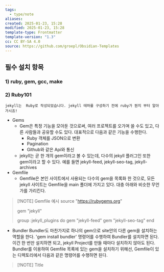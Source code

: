 ```yaml
---
tags:
  - type/note
aliases: 
created: 2025-01-23, 15:28
modified: 2025-01-23, 15:28
template-type: Frontmatter
template-version: "1.3"
cc: CC BY-SA 4.0
source: https://github.com/groepl/Obsidian-Templates
---
```

## 필수 설치 항목
### 1) ruby, gem, gcc, make
### 2) Ruby101
```
jekyll는  Ruby로 작성되었습니다. jekyll 테마를 구성하기 전에 ruby가 뭔지 부터 알아가시죠!
```
- Gems
	- Gem은 특정 기능을 모아둔 것으로써, 여러 프로젝트를 오가며 쓸 수도 있고, 다른 사람들과 공유할 수도 있다. 대표적으로 다음과 같은 기능을 수행한다. 
		- Ruby 객체를 JSON으로 변환
		- Pagination
		- Github와 같은 Api와 통신
	- jekyll는 곧 한 개의 gem이라고 볼 수 있는데, 다수의 jekyll 플러그인 또한 gem이라고 할 수 있다. 예를 들면 jekyll-feed, jekyll-seo-tag, jekyll-archives
- Gemfile
	- Gemfile은 본인 사이트에서 사용되는 다수의 gem을 목록화 한 것으로, 모든 jekyll 사이트는 Gemfile을 main 폴더에 가지고 있다. 대충 아래와 비슷한 무언가를 가리킨다. 		

> [!NOTE] Gemfile 예시
> source "https://rubygems.org" 
> 
> gem "jekyll" 
> 
> group :jekyll_plugins do 
> 	gem "jekyll-feed" 
> 	gem "jekyll-seo-tag" 
> end

- Bundler
	 Bundler도 마찬가지로 하나의 gem으로 site안의 다른 gem을 설치하는 역할을 한다. 
	 'gem install bundler' 명령어를 수행하여 Bundler를 설치하면 된다. 이건 한 번만 설치하면 되고, jekyll Project를 만들 때마다 설치하지 않아도 된다. Bundler를 이용하여 Gemfile 목록에 있는 gem을 설치하기 위해선,  Gemfile이 있는 디렉토리에서 다음과 같은 명령어를 수행하면 된다. 
	
> [!NOTE] Title
>  
